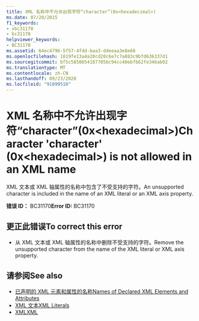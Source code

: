 ```yaml
---
title: XML 名称中不允许出现字符“character”(0x<hexadecimal>)
ms.date: 07/20/2015
f1_keywords:
- vbc31170
- bc31170
helpviewer_keywords:
- BC31170
ms.assetid: 64ec4796-5f57-4fdd-baa3-ddeeaa3e8e68
ms.openlocfilehash: 1019fe13a4a20cd20c6e7c7a883c9bfd636337d1
ms.sourcegitcommit: bf5c5850654187705bc94cc40ebfb62fe346ab02
ms.translationtype: MT
ms.contentlocale: zh-CN
ms.lasthandoff: 09/23/2020
ms.locfileid: "91099510"
---
```

# <a name="character-character-0xhexadecimal-is-not-allowed-in-an-xml-name"></a><span data-ttu-id="4b1c6-102">XML 名称中不允许出现字符“character”(0x\<hexadecimal>)</span><span class="sxs-lookup"><span data-stu-id="4b1c6-102">Character 'character' (0x\<hexadecimal>) is not allowed in an XML name</span></span>

<span data-ttu-id="4b1c6-103">XML 文本或 XML 轴属性的名称中包含了不受支持的字符。</span><span class="sxs-lookup"><span data-stu-id="4b1c6-103">An unsupported character is included in the name of an XML literal or an XML axis property.</span></span>  
  
 <span data-ttu-id="4b1c6-104">**错误 ID：** BC31170</span><span class="sxs-lookup"><span data-stu-id="4b1c6-104">**Error ID:** BC31170</span></span>  
  
## <a name="to-correct-this-error"></a><span data-ttu-id="4b1c6-105">更正此错误</span><span class="sxs-lookup"><span data-stu-id="4b1c6-105">To correct this error</span></span>  
  
- <span data-ttu-id="4b1c6-106">从 XML 文本或 XML 轴属性的名称中删除不受支持的字符。</span><span class="sxs-lookup"><span data-stu-id="4b1c6-106">Remove the unsupported character from the name of the XML literal or XML axis property.</span></span>  
  
## <a name="see-also"></a><span data-ttu-id="4b1c6-107">请参阅</span><span class="sxs-lookup"><span data-stu-id="4b1c6-107">See also</span></span>

- [<span data-ttu-id="4b1c6-108">已声明的 XML 元素和属性的名称</span><span class="sxs-lookup"><span data-stu-id="4b1c6-108">Names of Declared XML Elements and Attributes</span></span>](../programming-guide/language-features/xml/names-of-declared-xml-elements-and-attributes.md)
- [<span data-ttu-id="4b1c6-109">XML 文本</span><span class="sxs-lookup"><span data-stu-id="4b1c6-109">XML Literals</span></span>](../language-reference/xml-literals/index.md)
- [<span data-ttu-id="4b1c6-110">XML</span><span class="sxs-lookup"><span data-stu-id="4b1c6-110">XML</span></span>](../programming-guide/language-features/xml/index.md)
